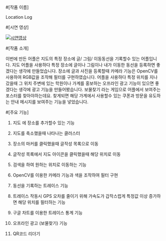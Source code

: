 #[작품 이름]

Location Log

#[시연 영상]

[![시연영상](https://img.youtu.be/io6CH_jUwb0/0.jpg)](https://youtu.be/io6CH_jUwb0)


#[작품 소개]

이번에 만든 어플은 지도의 특정 장소에 글/ 그림/ 이동동선을 기록할수 있는 어플입니다.
지도 어플을 사용하다 특정 장소에 글이나 그림이나 내가 이동한 동선을 등록하면 좋겠다는 생각에 만들었습니다.
장소에 글과 사진을 등록할때 카메라 기능은 OpenCV를 사용하여 RGB값을 조작해 필터를 구현하였습니다.
어플을 사용하다 특정 위치를 지나갔을때 그 위치 주변에 있는 학원이나 가계를 홍보하는 오프라인 광고 기능이 있으면 좋겠다는 생각에 광고 기능을 만들어봤습니다. 보물찾기 라는 게임으로 어플에서 보여주는 포스터를 찾아야하는데요. 찾게되면 해당 가계에서 사용할수 있는 쿠폰과 방문을 유도하는 안내 메시지를 보여주는 기능을 넣었습니다.

#[주요 기능]

1. 지도 에 장소를 추가할수 있는 기능

2. 지도를 축소했을때 나타나는 클러스터

3. 장소의 마커를 클릭했을때 글작성 목록으로 이동

4. 글작성 목록에서 지도 아이콘을 클릭했을때 해당 위치로 이동

5. 검색을 하여 원하는 위치로 이동하는 기능

5. OpenCV를 이용한 카메라 기능과 색을 조작하여 필터 구현

6. 동선을 기록하는 트레이스 기능

7. 트레이스 작동시 GPS 오차를 줄이기 위해 가속도가 갑작스럽게 특정값 이상 증가하면 해당 위치를 필터하는 기능

7. 구글 차트를 이용한 트레이스 통계 기능

8. 오프라인 광고 (보물찾기) 기능

9. QR코드 리더기
